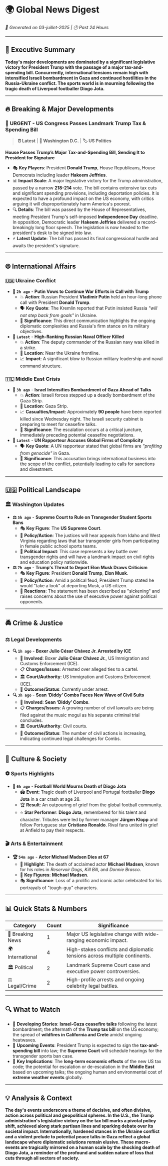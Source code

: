 # 🌍 Global News Digest
*📅 Generated on 03-juillet-2025 | 🕐 Past 24 Hours*

---

## 🎯 Executive Summary
**Today's major developments are dominated by a significant legislative victory for President Trump with the passage of a major tax-and-spending bill. Concurrently, international tensions remain high with intensified Israeli bombardment in Gaza and continued hostilities in the Russia-Ukraine conflict. The sports world is in mourning following the tragic death of Liverpool footballer Diogo Jota.**

---

## 🔥 Breaking & Major Developments

### 🚨 **URGENT** - US Congress Passes Landmark Trump Tax & Spending Bill
> **⏰ Latest** | **📍 Washington D.C.** | **🏷️ US Politics**

**House Passes Trump’s Major Tax-and-Spending Bill, Sending It to President for Signature**

- 🎭 **Key Players**: President **Donald Trump**, House Republicans, House Democrats including leader **Hakeem Jeffries**.
- 📊 **Impact Scale**: A major legislative victory for the Trump administration, passed by a narrow **218-214** vote. The bill contains extensive tax cuts and significant spending provisions, including deportation policies. It is expected to have a profound impact on the US economy, with critics arguing it will disproportionately harm America's poorest.
- 🔍 **Details**: The bill was passed by the House of Representatives, meeting President Trump's self-imposed **Independence Day** deadline. In opposition, Democratic leader **Hakeem Jeffries** delivered a record-breakingly long floor speech. The legislation is now headed to the president's desk to be signed into law.
- ⚡ **Latest Update**: The bill has passed its final congressional hurdle and awaits the president's signature.

---

## 🌐 International Affairs

### 🇺🇦 **Ukraine Conflict**
- **🔴 `2h ago`** - **Putin Vows to Continue War Efforts in Call with Trump**
  - 💥 **Action**: Russian President **Vladimir Putin** held an hour-long phone call with President **Donald Trump**.
  - 🗣️ **Key Quote**: The Kremlin reported that Putin insisted Russia *"will not step back from goals"* in Ukraine.
  - 🎯 **Significance**: This direct communication highlights the ongoing diplomatic complexities and Russia's firm stance on its military objectives.
- **🔴 `Latest`** - **High-Ranking Russian Naval Officer Killed**
  - 💥 **Action**: The deputy commander of the Russian navy was killed in a strike.
  - 📍 **Location**: Near the Ukraine frontline.
  - 📈 **Impact**: A significant blow to Russian military leadership and naval command structure.

### 🇮🇱 **Middle East Crisis**
- **🔴 `3h ago`** - **Israel Intensifies Bombardment of Gaza Ahead of Talks**
  - 💥 **Action**: Israeli forces stepped up a deadly bombardment of the Gaza Strip.
  - 📍 **Location**: Gaza Strip.
  - 📈 **Casualties/Impact**: Approximately **90 people** have been reported killed since Wednesday night. The Israeli security cabinet is preparing to meet for ceasefire talks.
  - 🎯 **Significance**: The escalation occurs at a critical juncture, immediately preceding potential ceasefire negotiations.
- **🔴 `Latest`** - **UN Rapporteur Accuses Global Firms of Complicity**
  - 🗣️ **Key Quote**: A UN rapporteur stated that global firms are *"profiting from genocide"* in Gaza.
  - 🎯 **Significance**: This accusation brings international business into the scope of the conflict, potentially leading to calls for sanctions and divestment.

---

## 🇺🇸 Political Landscape

### 🏛️ **Washington Updates**
- **⚖️ `5h ago`** - **Supreme Court to Rule on Transgender Student Sports Bans**
  - 🎭 **Key Figure**: The **US Supreme Court**.
  - 📜 **Policy/Action**: The justices will hear appeals from Idaho and West Virginia regarding laws that bar transgender girls from participating in female public school sports teams.
  - 🌊 **Political Impact**: This case represents a key battle over transgender rights and will have a landmark impact on civil rights and education policy nationwide.
- **⚖️ `7h ago`** - **Trump's Threat to Deport Elon Musk Draws Criticism**
  - 🎭 **Key Figure**: President **Donald Trump**, **Elon Musk**.
  - 📜 **Policy/Action**: Amid a political feud, President Trump stated he would "take a look" at deporting Musk, a US citizen.
  - 💬 **Reactions**: The statement has been described as "sickening" and raises concerns about the use of executive power against political opponents.

---

## 🚔 Crime & Justice

### ⚖️ **Legal Developments**
- **🔍 `1h ago`** - **Boxer Julio César Chávez Jr. Arrested by ICE**
  - 👥 **Involved**: Boxer **Julio César Chávez Jr.**, US Immigration and Customs Enforcement (ICE).
  - 📋 **Charges/Issues**: Arrested over alleged ties to a cartel.
  - 🏛️ **Court/Authority**: US Immigration and Customs Enforcement (ICE).
  - 🎯 **Outcome/Status**: Currently under arrest.
- **🔍 `3h ago`** - **Sean ‘Diddy’ Combs Faces New Wave of Civil Suits**
  - 👥 **Involved**: **Sean ‘Diddy’ Combs**.
  - 📋 **Charges/Issues**: A growing number of civil lawsuits are being filed against the music mogul as his separate criminal trial concludes.
  - 🏛️ **Court/Authority**: Civil courts.
  - 🎯 **Outcome/Status**: The number of civil actions is increasing, indicating continued legal challenges for Combs.

---

## 🎨 Culture & Society

### ⚽ **Sports Highlights**
- **🥇 `6h ago`** - **Football World Mourns Death of Diogo Jota**
  - 🏟️ **Event**: Tragic death of Liverpool and Portugal footballer **Diogo Jota** in a car crash at age 28.
  - 🏆 **Result**: An outpouring of grief from the global football community.
  - ⭐ **Star Performer**: **Diogo Jota**, remembered for his talent and character. Tributes were led by former manager **Jürgen Klopp** and fellow Portuguese star **Cristiano Ronaldo**. Rival fans united in grief at Anfield to pay their respects.

### 🎬 **Arts & Entertainment**
- **🏆 `54m ago`** - **Actor Michael Madsen Dies at 67**
  - 🌟 **Highlight**: The death of acclaimed actor **Michael Madsen**, known for his roles in *Reservoir Dogs*, *Kill Bill*, and *Donnie Brasco*.
  - 👤 **Key Figures**: **Michael Madsen**.
  - 🎭 **Significance**: Loss of a prolific and iconic actor celebrated for his portrayals of "tough-guy" characters.

---

## 📊 Quick Stats & Numbers
| Category | Count | Significance |
|----------|-------|--------------|
| 🚨 Breaking News | 1 | Major US legislative change with wide-ranging economic impact. |
| 🌍 International | 4 | High-stakes conflicts and diplomatic tensions across multiple continents. |
| 🏛️ Political | 2 | Landmark Supreme Court case and executive power controversies. |
| ⚖️ Legal/Crime | 2 | High-profile arrests and ongoing celebrity legal battles. |

---

## 🔍 What to Watch
- 👀 **Developing Stories**: **Israel-Gaza ceasefire talks** following the latest bombardment; the aftermath of the **Trump tax bill** on the US economy; the spread of **wildfires in California and Crete** amidst ongoing heatwaves.
- 📅 **Upcoming Events**: President Trump is expected to sign the **tax-and-spending bill** into law; the **Supreme Court** will schedule hearings for the transgender sports ban case.
- 🎯 **Key Implications**: The **long-term economic effects** of the new US tax code; the potential for escalation or de-escalation in the **Middle East** based on upcoming talks; the ongoing human and environmental cost of **extreme weather events** globally.

---

## 💡 Analysis & Context
**The day's events underscore a theme of decisive, and often divisive, action across political and geopolitical spheres. In the U.S., the Trump administration's legislative victory on the tax bill marks a pivotal policy shift, achieved along stark partisan lines and sparking debate over its societal impact. Internationally, hardened stances in the Ukraine conflict and a violent prelude to potential peace talks in Gaza reflect a global landscape where diplomatic solutions remain elusive. These macro-events are tragically mirrored on a human scale by the shocking death of Diogo Jota, a reminder of the profound and sudden nature of loss that cuts through all sectors of society.**